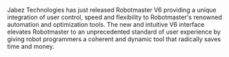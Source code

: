 Jabez Technologies has just released Robotmaster V6 providing a unique integration of user control, speed and flexibility to Robotmaster's renowned automation and optimization tools. The new and intuitive V6 interface elevates Robotmaster to an unprecedented standard of user experience by giving robot programmers a coherent and dynamic tool that radically saves time and money.